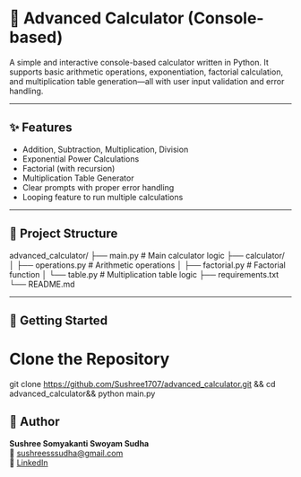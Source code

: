 # 🔢 Advanced Calculator (Console-based)

A simple and interactive console-based calculator written in Python. It supports basic arithmetic operations, exponentiation, factorial calculation, and multiplication table generation—all with user input validation and error handling.

---

## ✨ Features

- Addition, Subtraction, Multiplication, Division  
- Exponential Power Calculations  
- Factorial (with recursion)  
- Multiplication Table Generator  
- Clear prompts with proper error handling  
- Looping feature to run multiple calculations

---

## 📁 Project Structure

advanced_calculator/ ├── main.py # Main calculator logic ├── calculator/ │ ├── operations.py # Arithmetic operations │ ├── factorial.py # Factorial function │ └── table.py # Multiplication table logic ├── requirements.txt └── README.md


---

## 🚀 Getting Started

# Clone the Repository

git clone https://github.com/Sushree1707/advanced_calculator.git &&
cd advanced_calculator&&
python main.py

## 👤 Author

**Sushree Somyakanti Swoyam Sudha**  
📧 [sushreesssudha@gmail.com](mailto:sushreesssudha@gmail.com)  
🔗 [LinkedIn](https://www.linkedin.com/in/sushree-s-s-sudha-b98a69247/)

